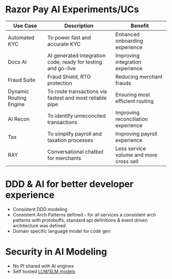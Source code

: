 # Razor Pay AI Experiments/UCs

| Use Case               | Description                                                  | Benefit                                 |
|------------------------|--------------------------------------------------------------|-----------------------------------------|
| Automated KYC          | To power fast and accurate KYC                               | Enhanced onboarding experience          |
| Docs AI                | AI generated integration code, ready for testing and go-live | Improving integration experience        |
| Fraud Suite            | Fraud Shield, RTO protection                                 | Reducing merchant frauds                |
| Dynamic Routing Engine | To route transactions via fastest and most reliable pipe     | Ensuring most efficient routing         |
| AI Recon               | To identify unreconciled transactions                        | Improving reconciliation experience     |
| Tax                    | To simplify payroll and taxation processes                   | Improving payroll experience            |
| RAY                    | Conversational chatbot for merchants                         | Less service volume and more cross sell |

# DDD & AI for better developer experience
- Consistent DDD modeling
- Consistent Arch Patterns defined - for all services a consistent arch patterns with protobuffs, standard api definitions & event driven architecture was defined.
- Domain specific language model for code gen 

# Security in AI Modeling
- No PI shared with AI engines
- Self hosted [LLM/SLM models](https://www.splunk.com/en_us/blog/learn/language-models-slm-vs-llm.html)